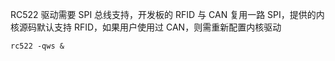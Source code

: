 


RC522 驱动需要 SPI 总线支持，开发板的 RFID 与 CAN 复用一路 SPI，提供的内核源码默认支持 RFID，如果用户使用过 CAN，则需重新配置内核驱动

```
rc522 -qws &
```